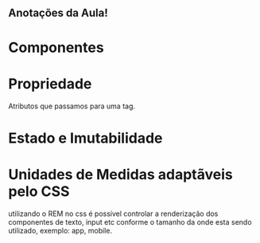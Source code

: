 ## Anotações da Aula!

# Componentes
# Propriedade
Atributos que passamos para uma tag.
# Estado e Imutabilidade

# Unidades de Medidas adaptãveis pelo CSS
utilizando o REM no css é possível controlar a renderização dos componentes de texto, input etc conforme o tamanho da onde esta sendo utilizado, exemplo: app, mobile.
